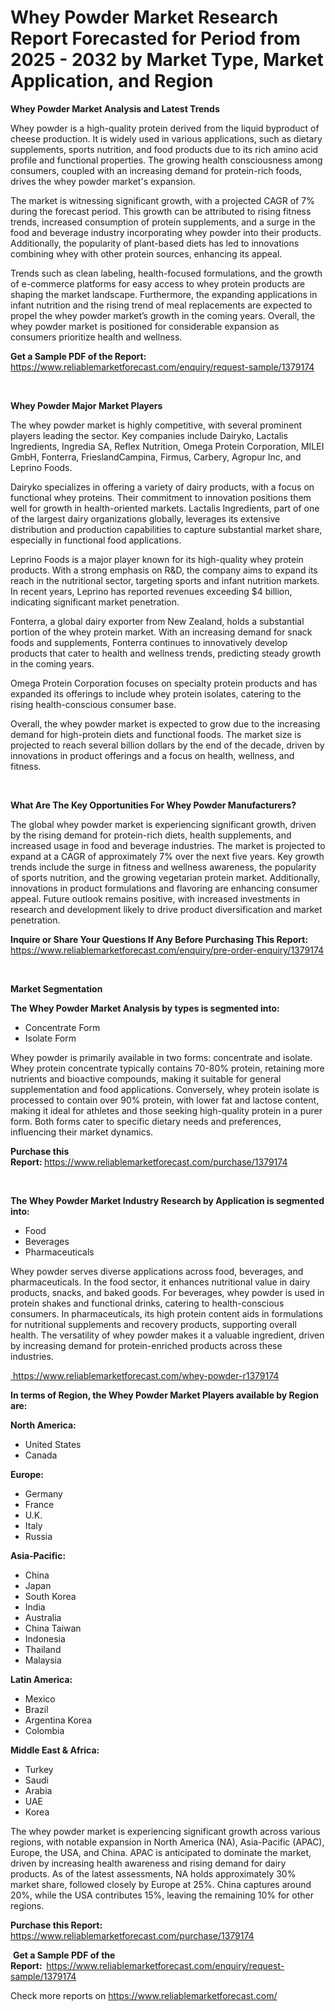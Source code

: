 <p><h1>Whey Powder Market Research Report Forecasted for Period from 2025 -  2032 by Market Type, Market Application, and Region</h1></p><p><strong>Whey Powder Market Analysis and Latest Trends</strong></p>
<p><p>Whey powder is a high-quality protein derived from the liquid byproduct of cheese production. It is widely used in various applications, such as dietary supplements, sports nutrition, and food products due to its rich amino acid profile and functional properties. The growing health consciousness among consumers, coupled with an increasing demand for protein-rich foods, drives the whey powder market's expansion.</p><p>The market is witnessing significant growth, with a projected CAGR of 7% during the forecast period. This growth can be attributed to rising fitness trends, increased consumption of protein supplements, and a surge in the food and beverage industry incorporating whey powder into their products. Additionally, the popularity of plant-based diets has led to innovations combining whey with other protein sources, enhancing its appeal.</p><p>Trends such as clean labeling, health-focused formulations, and the growth of e-commerce platforms for easy access to whey protein products are shaping the market landscape. Furthermore, the expanding applications in infant nutrition and the rising trend of meal replacements are expected to propel the whey powder market’s growth in the coming years. Overall, the whey powder market is positioned for considerable expansion as consumers prioritize health and wellness.</p></p>
<p><strong>Get a Sample PDF of the Report:&nbsp;</strong> <a href="https://www.reliablemarketforecast.com/enquiry/request-sample/1379174?utm_campaign=2260&utm_medium=2&utm_source=Github&utm_content=ia&utm_term=14022025&utm_id=whey-powder">https://www.reliablemarketforecast.com/enquiry/request-sample/1379174</a></p>
<p>&nbsp;</p>
<p><strong>Whey Powder Major Market Players</strong></p>
<p><p>The whey powder market is highly competitive, with several prominent players leading the sector. Key companies include Dairyko, Lactalis Ingredients, Ingredia SA, Reflex Nutrition, Omega Protein Corporation, MILEI GmbH, Fonterra, FrieslandCampina, Firmus, Carbery, Agropur Inc, and Leprino Foods.</p><p>Dairyko specializes in offering a variety of dairy products, with a focus on functional whey proteins. Their commitment to innovation positions them well for growth in health-oriented markets. Lactalis Ingredients, part of one of the largest dairy organizations globally, leverages its extensive distribution and production capabilities to capture substantial market share, especially in functional food applications.</p><p>Leprino Foods is a major player known for its high-quality whey protein products. With a strong emphasis on R&D, the company aims to expand its reach in the nutritional sector, targeting sports and infant nutrition markets. In recent years, Leprino has reported revenues exceeding $4 billion, indicating significant market penetration.</p><p>Fonterra, a global dairy exporter from New Zealand, holds a substantial portion of the whey protein market. With an increasing demand for snack foods and supplements, Fonterra continues to innovatively develop products that cater to health and wellness trends, predicting steady growth in the coming years.</p><p>Omega Protein Corporation focuses on specialty protein products and has expanded its offerings to include whey protein isolates, catering to the rising health-conscious consumer base. </p><p>Overall, the whey powder market is expected to grow due to the increasing demand for high-protein diets and functional foods. The market size is projected to reach several billion dollars by the end of the decade, driven by innovations in product offerings and a focus on health, wellness, and fitness.</p></p>
<p>&nbsp;</p>
<p><strong>What Are The Key Opportunities For Whey Powder Manufacturers?</strong></p>
<p><p>The global whey powder market is experiencing significant growth, driven by the rising demand for protein-rich diets, health supplements, and increased usage in food and beverage industries. The market is projected to expand at a CAGR of approximately 7% over the next five years. Key growth trends include the surge in fitness and wellness awareness, the popularity of sports nutrition, and the growing vegetarian protein market. Additionally, innovations in product formulations and flavoring are enhancing consumer appeal. Future outlook remains positive, with increased investments in research and development likely to drive product diversification and market penetration.</p></p>
<p><strong>Inquire or Share Your Questions If Any Before Purchasing This Report:</strong> <a href="https://www.reliablemarketforecast.com/enquiry/pre-order-enquiry/1379174?utm_campaign=2260&utm_medium=2&utm_source=Github&utm_content=ia&utm_term=14022025&utm_id=whey-powder">https://www.reliablemarketforecast.com/enquiry/pre-order-enquiry/1379174</a></p>
<p>&nbsp;</p>
<p><strong>Market Segmentation</strong></p>
<p><strong>The Whey Powder Market Analysis by types is segmented into:</strong></p>
<p><ul><li>Concentrate Form</li><li>Isolate Form</li></ul></p>
<p><p>Whey powder is primarily available in two forms: concentrate and isolate. Whey protein concentrate typically contains 70-80% protein, retaining more nutrients and bioactive compounds, making it suitable for general supplementation and food applications. Conversely, whey protein isolate is processed to contain over 90% protein, with lower fat and lactose content, making it ideal for athletes and those seeking high-quality protein in a purer form. Both forms cater to specific dietary needs and preferences, influencing their market dynamics.</p></p>
<p><strong>Purchase this Report:&nbsp;</strong><a href="https://www.reliablemarketforecast.com/purchase/1379174?utm_campaign=2260&utm_medium=2&utm_source=Github&utm_content=ia&utm_term=14022025&utm_id=whey-powder">https://www.reliablemarketforecast.com/purchase/1379174</a></p>
<p>&nbsp;</p>
<p><strong>The Whey Powder Market Industry Research by Application is segmented into:</strong></p>
<p><ul><li>Food</li><li>Beverages</li><li>Pharmaceuticals</li></ul></p>
<p><p>Whey powder serves diverse applications across food, beverages, and pharmaceuticals. In the food sector, it enhances nutritional value in dairy products, snacks, and baked goods. For beverages, whey powder is used in protein shakes and functional drinks, catering to health-conscious consumers. In pharmaceuticals, its high protein content aids in formulations for nutritional supplements and recovery products, supporting overall health. The versatility of whey powder makes it a valuable ingredient, driven by increasing demand for protein-enriched products across these industries.</p></p>
<p><a href="https://www.reliablemarketforecast.com/whey-powder-r1379174?utm_campaign=2260&utm_medium=2&utm_source=Github&utm_content=ia&utm_term=14022025&utm_id=whey-powder">&nbsp;https://www.reliablemarketforecast.com/whey-powder-r1379174</a></p>
<p><strong>In terms of Region, the Whey Powder Market Players available by Region are:</strong></p>
<p>
    <p> <strong> North America: </strong>
        <ul>
            <li>United States</li>
            <li>Canada</li>
        </ul>
        </p> 
    <p> <strong> Europe: </strong>
        <ul>
            <li>Germany</li>
            <li>France</li>
            <li>U.K.</li>
            <li>Italy</li>
            <li>Russia</li>
        </ul>
        </p> 
    <p> <strong> Asia-Pacific: </strong>
        <ul>
            <li>China</li>
            <li>Japan</li>
            <li>South Korea</li>
            <li>India</li>
            <li>Australia</li>
            <li>China Taiwan</li>
            <li>Indonesia</li>
            <li>Thailand</li>
            <li>Malaysia</li>
        </ul>
        </p> 
    <p> <strong> Latin America: </strong>
        <ul>
            <li>Mexico</li>
            <li>Brazil</li>
            <li>Argentina Korea</li>
            <li>Colombia</li>
        </ul>
        </p> 
    <p> <strong> Middle East & Africa: </strong>
        <ul>
            <li>Turkey</li>
            <li>Saudi</li>
            <li>Arabia</li>
            <li>UAE</li>
            <li>Korea</li>
        </ul>
    </p>
    </p>
<p><p>The whey powder market is experiencing significant growth across various regions, with notable expansion in North America (NA), Asia-Pacific (APAC), Europe, the USA, and China. APAC is anticipated to dominate the market, driven by increasing health awareness and rising demand for dairy products. As of the latest assessments, NA holds approximately 30% market share, followed closely by Europe at 25%. China captures around 20%, while the USA contributes 15%, leaving the remaining 10% for other regions.</p></p>
<p><strong>Purchase this Report: </strong><a href="https://www.reliablemarketforecast.com/purchase/1379174?utm_campaign=2260&utm_medium=2&utm_source=Github&utm_content=ia&utm_term=14022025&utm_id=whey-powder">https://www.reliablemarketforecast.com/purchase/1379174</a></p>
<p>&nbsp;<strong>Get a Sample PDF of the Report:&nbsp;&nbsp;</strong><a href="https://www.reliablemarketforecast.com/enquiry/request-sample/1379174?utm_campaign=2260&utm_medium=2&utm_source=Github&utm_content=ia&utm_term=14022025&utm_id=whey-powder">https://www.reliablemarketforecast.com/enquiry/request-sample/1379174</a></p>
<p><strong></strong></p>
<p>Check more reports on <a href="https://www.reliablemarketforecast.com/?utm_campaign=2260&utm_medium=2&utm_source=Github&utm_content=ia&utm_term=14022025&utm_id=whey-powder">https://www.reliablemarketforecast.com/</a></p>